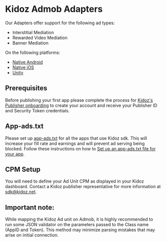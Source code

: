 # Kidoz Admob Adapters

Our Adapters offer support for the following ad types:

+ Interstitial Mediation 
+ Rewarded Video Mediation 
+ Banner Mediation 

On the following platforms:

+ [Native Android](/Mediation/AdMob%20Adapter/Android)
+ [Native iOS](/Mediation/AdMob%20Adapter/iOS)
+ [Unity](/Mediation/AdMob%20Adapter/Unity)

## Prerequisites
Before publishing your first app please complete the process for [Kidoz's Publisher onboarding](http://accounts.kidoz.net/publishers/register?utm_source=kidoz_github) to create your account and receive your Publisher ID and Security Token credentials.

## App-ads.txt
Please set up [app-ads.txt](https://kidoz.net/app-ads.txt) for all the apps that use Kidoz sdk. This will increase your fill rate and earnings and will prevent ad serving being blocked.
Follow these instructions on how to [Set up an app-ads.txt file for your app](https://kidoz.net/introappadstext).


## CPM Setup
You will need to define your Ad Unit CPM as displayed in your Kidoz dashboard. Contact a Kidoz publisher representative for more information at sdk@kidoz.net.

## Important note:
While mapping the Kidoz Ad unit on Admob, it is highly recommended to run some JSON validator on the parameters passed to the Class name (AppID and Token). This method may minimize parsing mistakes that may arise on initial connection.
